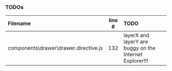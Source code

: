### TODOs
| Filename | line # | TODO
|:------|:------:|:------
| components\drawer\drawer.directive.js | 132 | layerX and layerY are buggy on the Internet Explorer!!!